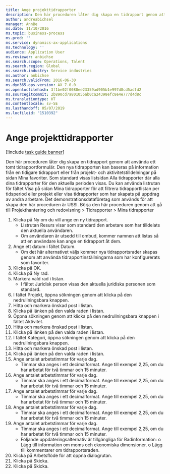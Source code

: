 ```yaml
---
title: Ange projekttidrapporter
description: Den här proceduren låter dig skapa en tidrapport genom att använda ett tomt tidrapportformulär.
author: andreabichsel
manager: AnnBe
ms.date: 11/10/2016
ms.topic: business-process
ms.prod: ''
ms.service: dynamics-ax-applications
ms.technology: ''
audience: Application User
ms.reviewer: anbichse
ms.search.scope: Operations, Talent
ms.search.region: Global
ms.search.industry: Service industries
ms.author: anbichse
ms.search.validFrom: 2016-06-30
ms.dyn365.ops.version: AX 7.0.0
ms.openlocfilehash: 3f1be02f0080ee23359ad905b1e997d8cd5adfd2
ms.sourcegitcommit: 2b890cd7a801055ab0ca24398efc8e4e777d4d8c
ms.translationtype: HT
ms.contentlocale: sv-SE
ms.lasthandoff: 05/07/2019
ms.locfileid: "1510392"
---
```

# <a name="enter-project-timesheets"></a>Ange projekttidrapporter

[!include [task guide banner](../../includes/task-guide-banner.md)]

Den här proceduren låter dig skapa en tidrapport genom att använda ett tomt tidrapportformulär. Den nya tidrapporten kan baseras på information från en tidigare tidrapport eller från projekt- och aktivitetstilldelningar på sidan Mina favoriter. Som standard visas listsidan Alla tidrapporter där alla dina tidrapporter för den aktuella perioden visas. Du kan använda listrutan för fältet Visa på sidan Mina tidrapporter för att filtrera tidrapportlistan per tidsperiod eller projekt eller visa tidrapporter som har skapats på uppdrag av andra arbetare. Det demonstrationsdataföretag som används för att skapa den här proceduren är USSI. Börja den här proceduren genom att gå till Projekthantering och redovisning > Tidrapporter > Mina tidrapporter

1. Klicka på Ny om du vill ange en ny tidrapport.
    * Listrutan Resurs visar som standard den arbetare som har tilldelats den aktuella användaren.  
    * Om användaren är utsedd till ombud, kommer namnen att listas så att en användare kan ange en tidrapport åt dem.  
2. Ange ett datum i fältet Datum.
    * Om det här alternativet väljs kommer nya tidrapportsrader skapas genom att använda tidrapportinställningarna som har konfigurerats som favoriter.  
3. Klicka på OK.
4. Klicka på Ny rad.
5. Markera vald rad i listan.
    * I fältet Juridisk person visas den aktuella juridiska personen som standard.   
6. I fältet Projekt, öppna sökningen genom att klicka på den nedrullningsbara knappen.
7. Hitta och markera önskad post i listan.
8. Klicka på länken på den valda raden i listan.
9. Öppna sökningen genom att klicka på den nedrullningsbara knappen i fältet Aktivitet.
10. Hitta och markera önskad post i listan.
11. Klicka på länken på den valda raden i listan.
12. I fältet Kategori, öppna sökningen genom att klicka på den nedrullningsbara knappen.
13. Hitta och markera önskad post i listan.
14. Klicka på länken på den valda raden i listan.
15. Ange antalet arbetstimmar för varje dag.
    * Timmar ska anges i ett decimalformat.  Ange till exempel 2,25, om du har arbetat för två timmar och 15 minuter.   
16. Ange antalet arbetstimmar för varje dag.
    * Timmar ska anges i ett decimalformat.  Ange till exempel 2,25, om du har arbetat för två timmar och 15 minuter.   
17. Ange antalet arbetstimmar för varje dag.
    * Timmar ska anges i ett decimalformat.  Ange till exempel 2,25, om du har arbetat för två timmar och 15 minuter.   
18. Ange antalet arbetstimmar för varje dag.
    * Timmar ska anges i ett decimalformat.  Ange till exempel 2,25, om du har arbetat för två timmar och 15 minuter.   
19. Ange antalet arbetstimmar för varje dag.
    * Timmar ska anges i ett decimalformat.  Ange till exempel 2,25, om du har arbetat för två timmar och 15 minuter.   
    * Följande uppdateringsalternativ är tillgängliga för Radinformation:  o Lägg till information om moms och ekonomiska dimensioner.  o    Lägg till kommentarer om tidrapportsraden.  
20. Klicka på Arbetsflöde för att öppna dialogrutan.
21. Klicka på Skicka.
22. Klicka på Skicka.

